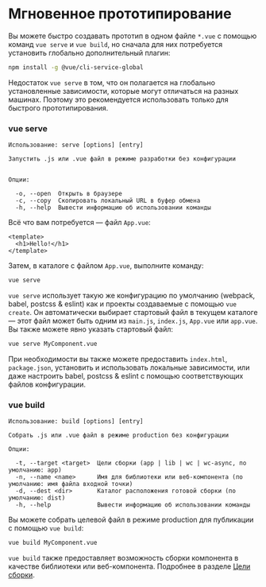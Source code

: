 # Мгновенное прототипирование

Вы можете быстро создавать прототип в одном файле `*.vue` с помощью команд `vue serve` и `vue build`, но сначала для них потребуется установить глобально дополнительный плагин:

``` bash
npm install -g @vue/cli-service-global
```

Недостаток `vue serve` в том, что он полагается на глобально установленные зависимости, которые могут отличаться на разных машинах. Поэтому это рекомендуется использовать только для быстрого прототипирования.

### vue serve

```
Использование: serve [options] [entry]

Запустить .js или .vue файл в режиме разработки без конфигурации


Опции:

  -o, --open  Открыть в браузере
  -c, --copy  Скопировать локальный URL в буфер обмена
  -h, --help  Вывести информацию об использовании команды
```

Всё что вам потребуется — файл `App.vue`:

``` vue
<template>
  <h1>Hello!</h1>
</template>
```

Затем, в каталоге с файлом `App.vue`, выполните команду:

``` bash
vue serve
```

`vue serve` использует такую же конфигурацию по умолчанию (webpack, babel, postcss & eslint) как и проекты создаваемые с помощью `vue create`. Он автоматически выбирает стартовый файл в текущем каталоге — этот файл может быть одним из `main.js`, `index.js`, `App.vue` или `app.vue`. Вы также можете явно указать стартовый файл:

``` bash
vue serve MyComponent.vue
```

При необходимости вы также можете предоставить `index.html`, `package.json`, установить и использовать локальные зависимости, или даже настроить babel, postcss & eslint с помощью соответствующих файлов конфигурации.

### vue build

```
Использование: build [options] [entry]

Собрать .js или .vue файл в режиме production без конфигурации

Опции:

  -t, --target <target>  Цели сборки (app | lib | wc | wc-async, по умолчанию: app)
  -n, --name <name>      Имя для библиотеки или веб-компонента (по умолчанию: имя файла входной точки)
  -d, --dest <dir>       Каталог расположения готовой сборки (по умолчанию: dist)
  -h, --help             Вывести информацию об использовании команды
```

Вы можете собрать целевой файл в режиме production для публикации с помощью `vue build`:

``` bash
vue build MyComponent.vue
```

`vue build` также предоставляет возможность сборки компонента в качестве библиотеки или веб-компонента. Подробнее в разделе [Цели сборки](./build-targets.md).
